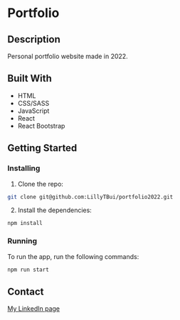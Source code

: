 # Portfolio

## Description

Personal portfolio website made in 2022.

## Built With

- HTML
- CSS/SASS
- JavaScript
- React
- React Bootstrap

## Getting Started

### Installing

1. Clone the repo:

```bash
git clone git@github.com:LillyTBui/portfolio2022.git
```

2. Install the dependencies:

```
npm install
```

### Running

To run the app, run the following commands:

```bash
npm run start
```

## Contact

[My LinkedIn page](https://www.linkedin.com/in/lilly-thi-bui-479920233/)
